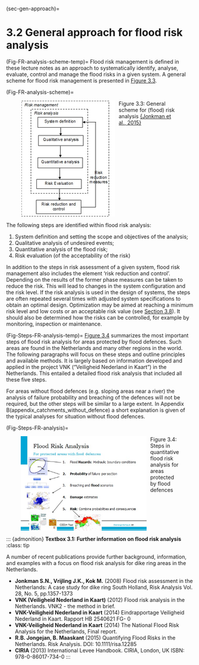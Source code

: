 (sec-gen-approach)=
# 3.2 General approach for flood risk analysis

(Fig-FR-analysis-scheme-temp)=
Flood risk management is defined in these lecture notes as an approach to systematically identify, analyse, evaluate, control and manage the flood risks in a given system. A general scheme for flood risk management is presented in [Figure 3.3](#Fig-FR-analysis-scheme).

(Fig-FR-analysis-scheme)=
<figure style="display: flex; justify-content: center; gap: 10px;">
  <img src="./chapter3_figures/figh3_3.jpg" 
       alt="General scheme for (flood) risk analysis"
       style="max-width: 80%; height: auto; display: block; margin: 0 auto;">
  <figcaption>Figure 3.3: General scheme for (flood) risk analysis <a href="#Jonkman_et.al.2015">{Jonkman et al., 2015}</a></figcaption>
</figure>

The following steps are identified within flood risk analysis:
1. System definition and setting the scope and objectives of the analysis;
2. Qualitative analysis of undesired events;
3. Quantitative analysis of the flood risk;
4. Risk evaluation (of the acceptability of the risk)

In addition to the steps in risk assessment of a given system, flood risk management also includes the element ‘risk reduction and control’. Depending on the results of the former phase measures can be taken to reduce the risk. This will lead to changes in the system configuration and the risk level. If the risk analysis is used in the design of systems, the steps are often repeated several times with adjusted system specifications to obtain an optimal design. Optimization may be aimed at reaching a minimum risk level and low costs or an acceptable risk value (see [Section 3.8](sec-floodrisk-eval)). It should also be determined how the risks can be controlled, for example by monitoring, inspection or maintenance.

(Fig-Steps-FR-analysis-temp)=
[Figure 3.4](#Fig-Steps-FR-analysis) summarizes the most important steps of flood risk analysis for areas protected by flood defences. Such areas are found in the Netherlands and many other regions in the world. The following paragraphs will focus on these steps and outline principles and available methods. It is largely based on information developed and applied in the project VNK (“Veiligheid Nederland in Kaart”) in the Netherlands. This entailed a detailed flood risk analysis that included all these five steps.

For areas without flood defences (e.g. sloping areas near a river) the analysis of failure probability and breaching of the defences will not be required, but the other steps will be similar to a large extent. In Appendix B(appendix_catchments_without_defence) a short explanation is given of the typical analyses for situation without flood defences.

(Fig-Steps-FR-analysis)=
<figure style="display: flex; justify-content: center; gap: 10px;">
  <img src="./chapter3_figures/figh3_4.jpg" 
       alt="Steps in quantitative flood risk analysis for areas protected by flood defences"
       style="max-width: 80%; height: auto; display: block; margin: 0 auto;">
  <figcaption>Figure 3.4: Steps in quantitative flood risk analysis for areas protected by flood defences</figcaption>
</figure>

::: {admonition} **Textbox 3.1: Further information on flood risk analysis**
:class: tip

A number of recent publications provide further background, information, and examples with a focus on flood risk analysis for dike ring areas in the Netherlands.

- **Jonkman S.N., Vrijling J.K., Kok M.** (2008) Flood risk assessment in the Netherlands: A case study for dike ring South Holland, Risk Analysis Vol. 28, No. 5, pp.1357-1373
- **VNK (Veiligheid Nederland in Kaart)** (2012) Flood risk analysis in the Netherlands. VNK2 - the method in brief.
- **VNK-Veiligheid Nederland in Kaart** (2014) Eindrapportage Veiligheid Nederland in Kaart. Rapport HB 2540621 FG- 0
- **VNK-Veiligheid Nederland in Kaart** (2014) The National Flood Risk Analysis for the Netherlands, Final report.
- **R.B. Jongejan, B. Maaskant** (2015) Quantifying Flood Risks in the Netherlands. Risk Analysis. DOI: 10.1111/risa.12285
- **CIRIA** (2013) International Levee Handbook. CIRIA, London, UK ISBN: 978-0-86017-734-0
:::

